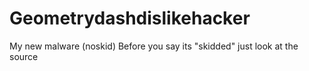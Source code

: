 # Geometrydashdislikehacker
My new malware (noskid) Before you say its "skidded" just look at the source
